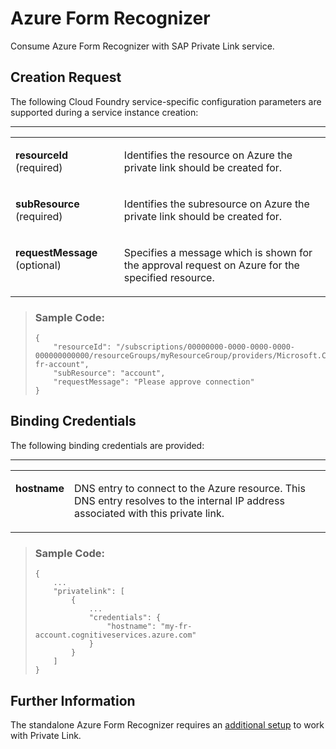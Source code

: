 <!-- loio570ee0d48743474abd98609b77e5effe -->

# Azure Form Recognizer

Consume Azure Form Recognizer with SAP Private Link service.



<a name="loio570ee0d48743474abd98609b77e5effe__section_tz4_dyp_5wb"/>

## Creation Request

The following Cloud Foundry service-specific configuration parameters are supported during a service instance creation:

****


<table>
<tr>
<td valign="top">

**resourceId** \(required\)



</td>
<td valign="top">

Identifies the resource on Azure the private link should be created for.



</td>
</tr>
<tr>
<td valign="top">

**subResource** \(required\)



</td>
<td valign="top">

Identifies the subresource on Azure the private link should be created for.



</td>
</tr>
<tr>
<td valign="top">

**requestMessage** \(optional\)



</td>
<td valign="top">

Specifies a message which is shown for the approval request on Azure for the specified resource.



</td>
</tr>
</table>

> ### Sample Code:  
> ```
> {
>     "resourceId": "/subscriptions/00000000-0000-0000-0000-000000000000/resourceGroups/myResourceGroup/providers/Microsoft.CognitiveServices/accounts/my-fr-account",
>     "subResource": "account",
>     "requestMessage": "Please approve connection"
> }
> ```



<a name="loio570ee0d48743474abd98609b77e5effe__section_m2k_5yp_5wb"/>

## Binding Credentials

The following binding credentials are provided:

****


<table>
<tr>
<td valign="top">

**hostname**



</td>
<td valign="top">

DNS entry to connect to the Azure resource. This DNS entry resolves to the internal IP address associated with this private link.



</td>
</tr>
</table>

> ### Sample Code:  
> ```
> {
>     ...
>     "privatelink": [
>         {
>             ...
>             "credentials": {
>                 "hostname": "my-fr-account.cognitiveservices.azure.com"
>             }
>         }
>     ]
> }
> ```



<a name="loio570ee0d48743474abd98609b77e5effe__section_gfb_zmk_xwb"/>

## Further Information

The standalone Azure Form Recognizer requires an [additional setup](https://learn.microsoft.com/en-us/azure/applied-ai-services/form-recognizer/managed-identities-secured-access?view=form-recog-3.0.0) to work with Private Link.

